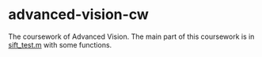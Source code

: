 # advanced-vision-cw
The coursework of Advanced Vision.
The main part of this coursework is in [sift_test.m](https://github.com/Cuijie12358/advanced-vision-cw/blob/master/sift_test.m) with some functions.
